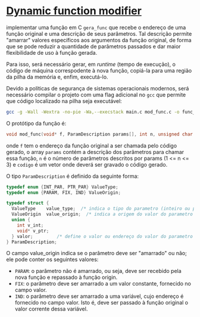 # [Dynamic function modifier](https://www.inf.puc-rio.br/~inf1018/2024.2/trabs/t2/trab2-20242.html)

implementar uma função em C `gera_func` que recebe o endereço de uma função original e uma descrição de seus parâmetros.
Tal descrição permite "amarrar" valores específicos aos argumentos da função original, de forma que se pode reduzir a quantidade
de parâmetros passados e dar maior flexibilidade de uso à função gerada.

Para isso, será necessário gerar, em *runtime* (tempo de execução), o código de máquina correspodente à nova função, copiá-la
para uma região da pilha da memória e, enfim, executá-lo.

Devido a políticas de segurança de sistemas operacionais modernos, será necessário compilar o projeto com uma flag
adicional no `gcc` que permite que código localizado na pilha seja executável:

```bash
gcc -g -Wall -Wextra -no-pie -Wa,--execstack main.c mod_func.c -o func_modifier
```

O protótipo da função é:
```c
void mod_func(void* f, ParamDescription params[], int n, unsigned char codigo[]);
```
onde `f` tem o endereço da função original a ser chamada pelo código gerado, o array `params`
contém a descrição dos parâmetros para chamar essa função, `n` é o número de parâmetros descritos por params (1 <= n <= 3) 
e `codigo` é um vetor onde deverá ser gravado o código gerado.

O tipo `ParamDescription` é definido da seguinte forma:

```c
typedef enum {INT_PAR, PTR_PAR} ValueType;
typedef enum {PARAM, FIX, IND} ValueOrigin;

typedef struct {
  ValueType    value_type;  /* indica o tipo do parametro (inteiro ou ponteiro) */
  ValueOrigin  value_origin;  /* indica a origem do valor do parametro */
  union {
    int v_int;
    void* v_ptr;
  } valor;         /* define o valor ou endereço do valor do parametro (quando amarrado/indireto) */
} ParamDescription;

```

O campo value_origin indica se o parâmetro deve ser "amarrado" ou não; ele pode conter os seguintes valores:

- `PARAM`: o parâmetro não é amarrado, ou seja, deve ser recebido pela nova função e repassado à função origin.
- `FIX`: o parâmetro deve ser amarrado a um valor constante, fornecido no campo valor.
- `IND`: o parâmetro deve ser amarrado a uma variável, cujo endereço é fornecido no campo valor. Isto é, deve ser passado à função original o valor corrente dessa variável.

